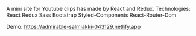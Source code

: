 A mini site for Youtube clips has made by React and Redux.
Technologies: 
React
Redux
Sass
Bootstrap
Styled-Components
React-Router-Dom

Demo: https://admirable-salmiakki-043129.netlify.app

